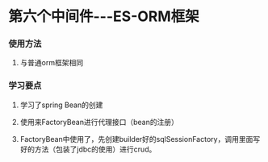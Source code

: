# 第六个中间件---ES-ORM框架

### 使用方法

1. 与普通orm框架相同


### 学习要点

1. 学习了spring Bean的创建

1. 使用来FactoryBean进行代理接口（bean的注册）

3. FactoryBean中使用了，先创建builder好的sqlSessionFactory，调用里面写好的方法（包装了jdbc的使用）进行crud。

   

   